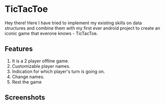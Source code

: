 # TicTacToe
Hey there! Here I have tried to implement my existing skills on data structures and combine them with my first ever android project to create an iconic game that everone knows - TicTacToe.

## Features
1. It is a 2 player offline game.
2. Customizable player names.
3. Indication for which player's turn is going on.
4. Change names.
5. Rest the game

## Screenshots
